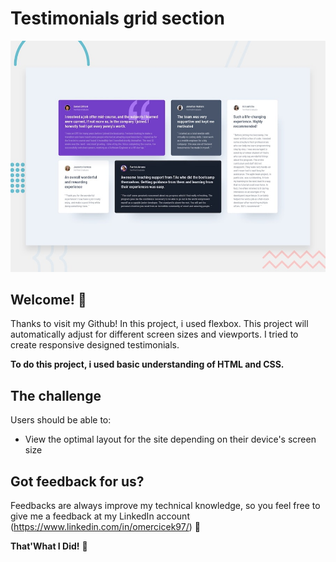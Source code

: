 # Testimonials grid section

![Design preview for the Testimonials grid section coding challenge](./design/desktop-preview.jpg)

## Welcome! 👋

Thanks to visit my Github! In this project, i used flexbox. This project will automatically adjust for different screen sizes and viewports. I tried to create responsive designed testimonials.

**To do this project, i used basic understanding of HTML and CSS.**

## The challenge

Users should be able to:

- View the optimal layout for the site depending on their device's screen size

## Got feedback for us?

Feedbacks are always improve my technical knowledge, so you feel free to give me a feedback at my LinkedIn account (https://www.linkedin.com/in/omercicek97/) 🙌

**That'What I Did!** 🚀
